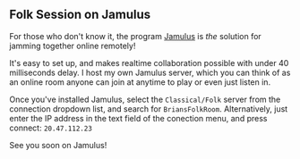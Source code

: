 ## Folk Session on Jamulus

For those who don't know it, the program [Jamulus](https://jamulus.io) is _the_ solution for jamming together online remotely!

It's easy to set up, and makes realtime collaboration possible with under 40 milliseconds delay. I host my own Jamulus server, which you can think of as an online room anyone can join at anytime to play or even just listen in.

Once you've installed Jamulus, select the `Classical/Folk` server from the connection dropdown list, and search for `BriansFolkRoom`. Alternatively, just enter the IP address in the text field of the conection menu, and press connect: `20.47.112.23`

See you soon on Jamulus!